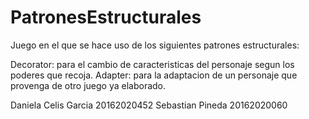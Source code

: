 # PatronesEstructurales

Juego en el que se hace uso de los siguientes patrones estructurales:

Decorator: para el cambio de caracteristicas del personaje segun los poderes que recoja.
Adapter: para la adaptacion de un personaje que provenga de otro juego ya elaborado.


Daniela Celis Garcia 20162020452 
Sebastian Pineda 20162020060
